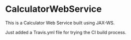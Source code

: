 # CalculatorWebService
This is a Calculator Web Service built using JAX-WS.

Just added a Travis.yml file for trying the CI build process.
